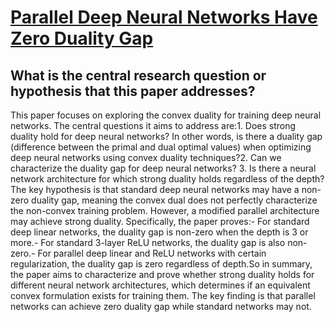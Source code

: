 # [Parallel Deep Neural Networks Have Zero Duality Gap](https://arxiv.org/abs/2110.06482)

## What is the central research question or hypothesis that this paper addresses?

This paper focuses on exploring the convex duality for training deep neural networks. The central questions it aims to address are:1. Does strong duality hold for deep neural networks? In other words, is there a duality gap (difference between the primal and dual optimal values) when optimizing deep neural networks using convex duality techniques?2. Can we characterize the duality gap for deep neural networks? 3. Is there a neural network architecture for which strong duality holds regardless of the depth?The key hypothesis is that standard deep neural networks may have a non-zero duality gap, meaning the convex dual does not perfectly characterize the non-convex training problem. However, a modified parallel architecture may achieve strong duality. Specifically, the paper proves:- For standard deep linear networks, the duality gap is non-zero when the depth is 3 or more.- For standard 3-layer ReLU networks, the duality gap is also non-zero.- For parallel deep linear and ReLU networks with certain regularization, the duality gap is zero regardless of depth.So in summary, the paper aims to characterize and prove whether strong duality holds for different neural network architectures, which determines if an equivalent convex formulation exists for training them. The key finding is that parallel networks can achieve zero duality gap while standard networks may not.
